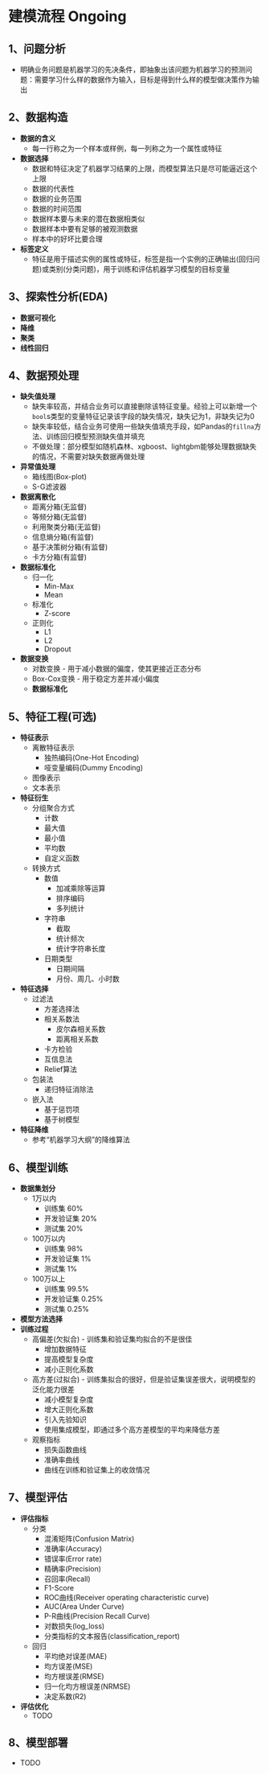 # 建模流程 Ongoing

## **1、问题分析**

- 明确业务问题是机器学习的先决条件，即抽象出该问题为机器学习的预测问题：需要学习什么样的数据作为输入，目标是得到什么样的模型做决策作为输出

## **2、数据构造**

- **数据的含义**
  - 每一行称之为一个样本或样例，每一列称之为一个属性或特征
- **数据选择**
  -  数据和特征决定了机器学习结果的上限，而模型算法只是尽可能逼近这个上限
  -  数据的代表性
  -  数据的业务范围
  -  数据的时间范围
  -  数据样本要与未来的潜在数据相类似
  -  数据样本中要有足够的被观测数据
  -  样本中的好坏比要合理
- **标签定义**
  - 特征是用于描述实例的属性或特征，标签是指一个实例的正确输出(回归问题)或类别(分类问题)，用于训练和评估机器学习模型的目标变量

## **3、探索性分析(EDA)**

- **数据可视化**
- **降维**
- **聚类**
- **线性回归**

## **4、数据预处理**

- **缺失值处理**
  - 缺失率较高，并结合业务可以直接删除该特征变量。经验上可以新增一个`bool`s类型的变量特征记录该字段的缺失情况，缺失记为1，非缺失记为0
  - 缺失率较低，结合业务可使用一些缺失值填充手段，如Pandas的`fillna`方法、训练回归模型预测缺失值并填充
  - 不做处理：部分模型如随机森林、xgboost、lightgbm能够处理数据缺失的情况，不需要对缺失数据再做处理
- **异常值处理**
  - 箱线图(Box-plot)
  - S-G滤波器
- **数据离散化**
  - 距离分箱(无监督)
  - 等频分箱(无监督)
  - 利用聚类分箱(无监督)
  - 信息熵分箱(有监督)
  - 基于决策树分箱(有监督)
  - 卡方分箱(有监督)
- **数据标准化**
  - 归一化
    - Min-Max
    - Mean
  - 标准化
    - Z-score
  - 正则化
    - L1
    - L2
    - Dropout
- **数据变换**
  - 对数变换 - 用于减小数据的偏度，使其更接近正态分布
  - Box-Cox变换 - 用于稳定方差并减小偏度
  - **数据标准化**

## **5、特征工程(可选)**

- **特征表示**
  - 离散特征表示
    - 独热编码(One-Hot Encoding)
    - 哑变量编码(Dummy Encoding)
  - 图像表示
  - 文本表示
- **特征衍生**
  - 分组聚合方式
    - 计数
    - 最大值
    - 最小值
    - 平均数
    - 自定义函数
  - 转换方式
    - 数值
      - 加减乘除等运算
      - 排序编码
      - 多列统计
    - 字符串
      - 截取
      - 统计频次
      - 统计字符串长度
    - 日期类型
      - 日期间隔
      - 月份、周几、小时数
- **特征选择**
  - 过滤法
    - 方差选择法
    - 相关系数法
      - 皮尔森相关系数
      - 距离相关系数
    - 卡方检验
    - 互信息法
    - Relief算法
  - 包装法
    - 递归特征消除法
  - 嵌入法
    - 基于惩罚项
    - 基于树模型
- **特征降维**
  - 参考“机器学习大纲”的降维算法

## **6、模型训练**

- **数据集划分**
  - 1万以内
    - 训练集 60%
    - 开发验证集 20%
    - 测试集 20%
  - 100万以内
    - 训练集 98%
    - 开发验证集 1%
    - 测试集 1%
  - 100万以上
    - 训练集 99.5%
    - 开发验证集 0.25%
    - 测试集 0.25%
- **模型方法选择**
- **训练过程**
  - 高偏差(欠拟合) - 训练集和验证集均拟合的不是很佳
    - 增加数据特征
    - 提高模型复杂度
    - 减小正则化系数
  - 高方差(过拟合) - 训练集拟合的很好，但是验证集误差很大，说明模型的泛化能力很差
    - 减小模型复杂度
    - 增大正则化系数
    - 引入先验知识
    - 使用集成模型，即通过多个高方差模型的平均来降低方差
  - 观察指标
    - 损失函数曲线
    - 准确率曲线
    - 曲线在训练和验证集上的收敛情况

## **7、模型评估**

- **评估指标**
  - 分类
    - 混淆矩阵(Confusion Matrix)
    - 准确率(Accuracy)
    - 错误率(Error rate)
    - 精确率(Precision)
    - 召回率(Recall)
    - F1-Score
    - ROC曲线(Receiver operating characteristic curve)
    - AUC(Area Under Curve)
    - P-R曲线(Precision Recall Curve)
    - 对数损失(log_loss)
    - 分类指标的文本报告(classification_report)
  - 回归
    - 平均绝对误差(MAE)
    - 均方误差(MSE)
    - 均方根误差(RMSE)
    - 归一化均方根误差(NRMSE)
    - 决定系数(R2)
- **评估优化**
  - TODO

## **8、模型部署**

- TODO  